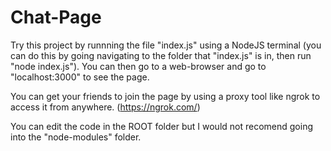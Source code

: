 # Chat-Page
Try this project by runnning the file "index.js" using a NodeJS terminal (you can do this by going navigating to the folder that "index.js" is in, then run "node index.js"). You can then go to a web-browser and go to "localhost:3000" to see the page.

You can get your friends to join the page by using a proxy tool like ngrok to access it from anywhere. (https://ngrok.com/)

You can edit the code in the ROOT folder but I would not recomend going into the "node-modules" folder.
